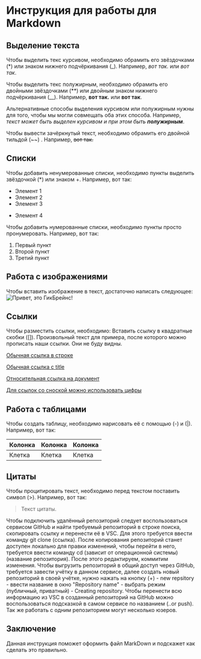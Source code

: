 # Инструкция для работы для Markdown

## Выделение текста

Чтобы выделить текс курсивом, необходимо обрамить его звёздочками (*) или знаком нижнего подчёркивания (_). Например, *вот так.* или _вот так_.

Чтобы выделить текс полужирным, необходимо обрамить его двойными звёздочками (**) или двойным знаком нижнего подчёркивания (__). Например, **вот так.** или __вот так__.

Альтернативные способы выделения курсивом или полужирным нужны для того, чтобы мы могли совмещать оба этих способа. Например, _текст может быть выделен курсивом и при этом быть **полужирным**_.

Чтобы вывести зачёркнутый текст, необходимо обрамить его двойной тильдой (~~) . Например, ~~вот так.~~

## Списки


Чтобы добавить ненумерованные списки, необходимо пункты выделить звёздочкой (*) или знаком +. Например, вот так:
* Элемент 1
* Элемент 2
* Элемент 3
+ Элемент 4

Чтобы добавить нумерованные списки, необходимо пункты просто пронумеровать. Например, вот так:
1. Первый пункт
2. Второй пункт
3. Третий пункт

## Работа с изображениями

Чтобы вставить изображение в текст, достаточно написать следующее:
![Привет, это ГикБрейнс!](geekbrains-otzyvy.png)

## Ссылки

Чтобы разместить ссылки, необходимо:
Вставить ссылку в квадратные скобки ([]). Произвольный текст для примера, после которого можно прописать наши ссылки. Они не буду видны.

[1]: https://github.com
[текст ссылки]: https://google.com

[Обычная ссылка в строке](https://ya.ru)

[Обычная ссылка с title](https://github.com "Сайт GitHub")

[Относительная ссылка на документ](../blob/main/LICENSE)

[Для ссылок со сноской можно использовать цифры][1]


## Работа с таблицами
Чтобы создать таблицу, необходимо нарисовать её с помощью (-) и (|). Например, вот так:

Колонка|Колонка|Колонка
-------|-------|-------
Клетка | Клетка| Клетка


## Цитаты 

Чтобы процитировать текст, необходимо перед текстом поставить символ (>). Например, вот так:

>Текст цитаты. 

Чтобы подключить удалённый репозиторий следует воспользоваться сервисом GitHub и найти требуемый репозиторий в строке поиска, скопировать ссылку и перенести её в VSC. Для этого требуется ввести команду git clone (ссылка). После копирования репозиторий станет доступен локально для правки изменений, чтобы перейти в него, требуется ввести команду cd (зависит от операционной системы) (название репозитория). После этого редактируем, коммитим изменения. Чтобы выгрузить репозиторий в общий доступ через GitHub, требуется завести учётку в данном сервисе, далее создать новый репозиторий в своей учётке, нужно нажать на кнопку (+) - new repsitory - ввести название в окно "Repository name" - выбрать режим (публичный, приватный) - Creating repository. Чтобы перенести всю информацию из VSC в созданный репозиторий на GitHub можно воспользоваться подсказкой в самом сервисе по названием (..or push). Так же работать с одним репозиторием могут несколько юзеров.

## Заключение

Данная инструкция поможет оформить файл MarkDown и подскажет как сделать это правильно.